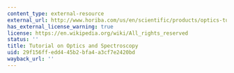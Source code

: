 ```yaml
---
content_type: external-resource
external_url: http://www.horiba.com/us/en/scientific/products/optics-tutorial/
has_external_license_warning: true
license: https://en.wikipedia.org/wiki/All_rights_reserved
status: ''
title: Tutorial on Optics and Spectroscopy
uid: 29f156ff-edd4-45b2-bfa4-a3cf7e2420bd
wayback_url: ''
---
```

